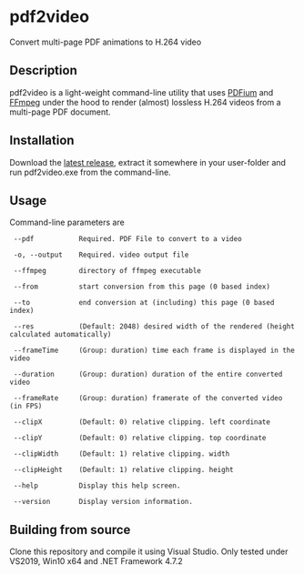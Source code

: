 # pdf2video
Convert multi-page PDF animations to H.264 video

## Description
pdf2video is a light-weight command-line utility that uses [PDFium](https://pdfium.googlesource.com/pdfium/) and [FFmpeg](https://ffmpeg.org/) under the hood to render (almost) lossless H.264 videos from a multi-page PDF document.

## Installation
Download the [latest release](https://github.com/maschere/pdf2video/releases/latest), extract it somewhere in your user-folder and run pdf2video.exe from the command-line.

## Usage
Command-line parameters are

 ```console
  --pdf           Required. PDF File to convert to a video

  -o, --output    Required. video output file

  --ffmpeg        directory of ffmpeg executable

  --from          start conversion from this page (0 based index)

  --to            end conversion at (including) this page (0 based index)

  --res           (Default: 2048) desired width of the rendered (height calculated automatically)

  --frameTime     (Group: duration) time each frame is displayed in the video

  --duration      (Group: duration) duration of the entire converted video

  --frameRate     (Group: duration) framerate of the converted video (in FPS)

  --clipX         (Default: 0) relative clipping. left coordinate

  --clipY         (Default: 0) relative clipping. top coordinate

  --clipWidth     (Default: 1) relative clipping. width

  --clipHeight    (Default: 1) relative clipping. height

  --help          Display this help screen.

  --version       Display version information.
 ```


## Building from source
Clone this repository and compile it using Visual Studio. Only tested under VS2019, Win10 x64 and .NET Framework 4.7.2
